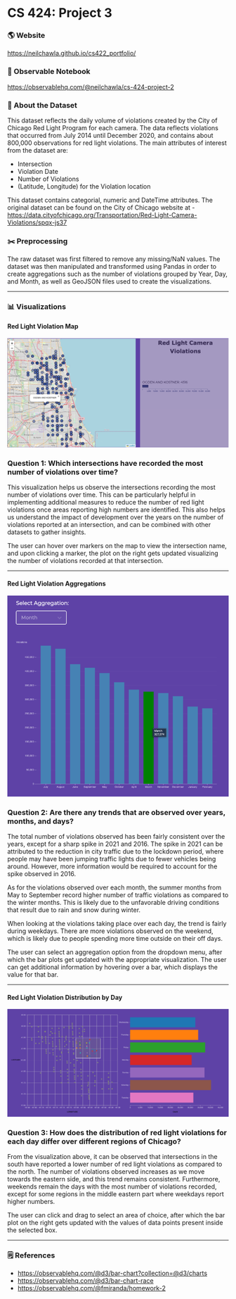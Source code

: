 # CS 424: Project 3

### :earth_americas: Website

https://neilchawla.github.io/cs422_portfolio/

### :page_facing_up: Observable Notebook

https://observablehq.com/@neilchawla/cs-424-project-2

### :pushpin: About the Dataset

This dataset reflects the daily volume of violations created by the City of Chicago Red Light Program for each camera. The data reflects violations that occurred from July 2014 until December 2020, and contains about 800,000 observations for red light violations. The main attributes of interest from the dataset are:

- Intersection
- Violation Date
- Number of Violations
- (Latitude, Longitude) for the Violation location

This dataset contains categorial, numeric and DateTime attributes. The original dataset can be found on the City of Chicago website at - https://data.cityofchicago.org/Transportation/Red-Light-Camera-Violations/spqx-js37

### :scissors: Preprocessing

The raw dataset was first filtered to remove any missing/NaN values. The dataset was then manipulated and transformed using Pandas in order to create aggregations such as the number of violations grouped by Year, Day, and Month, as well as GeoJSON files used to create the visualizations.

---

### :bar_chart: Visualizations

#### Red Light Violation Map

![img1](./images/violationMap.png)

### Question 1: Which intersections have recorded the most number of violations over time?

This visualization helps us observe the intersections recording the most number of violations over time. This can be particularly helpful in implementing additional measures to reduce the number of red light violations once areas reporting high numbers are identified. This also helps us understand the impact of development over the years on the number of violations reported at an intersection, and can be combined with other datasets to gather insights.

The user can hover over markers on the map to view the intersection name, and upon clicking a marker, the plot on the right gets updated visualizing the number of violations recorded at that intersection.

---

#### Red Light Violation Aggregations

![img2](./images/barChart.png)

### Question 2: Are there any trends that are observed over years, months, and days?

The total number of violations observed has been fairly consistent over the years, except for a sharp spike in 2021 and 2016. The spike in 2021 can be attributed to the reduction in city traffic due to the lockdown period, where people may have been jumping traffic lights due to fewer vehicles being around. However, more information would be required to account for the spike observed in 2016.

As for the violations observed over each month, the summer months from May to September record higher number of traffic violations as compared to the winter months. This is likely due to the unfavorable driving conditions that result due to rain and snow during winter.

When looking at the violations taking place over each day, the trend is fairly during weekdays. There are more violations observed on the weekend, which is likely due to people spending more time outside on their off days.

The user can select an aggregation option from the dropdown menu, after which the bar plots get updated with the appropriate visualization. The user can get additional information by hovering over a bar, which displays the value for that bar.

---

#### Red Light Violation Distribution by Day

![img3](./images/brushablePlot.png)

### Question 3: How does the distribution of red light violations for each day differ over different regions of Chicago?

From the visualization above, it can be observed that intersections in the south have reported a lower number of red light violations as compared to the north. The number of violations observed increases as we move towards the eastern side, and this trend remains consistent. Furthermore, weekends remain the days with the most number of violations recorded, except for some regions in the middle eastern part where weekdays report higher numbers.

The user can click and drag to select an area of choice, after which the bar plot on the right gets updated with the values of data points present inside the selected box.

---

### :spiral_notepad: References

- https://observablehq.com/@d3/bar-chart?collection=@d3/charts
- https://observablehq.com/@d3/bar-chart-race
- https://observablehq.com/@fmiranda/homework-2
